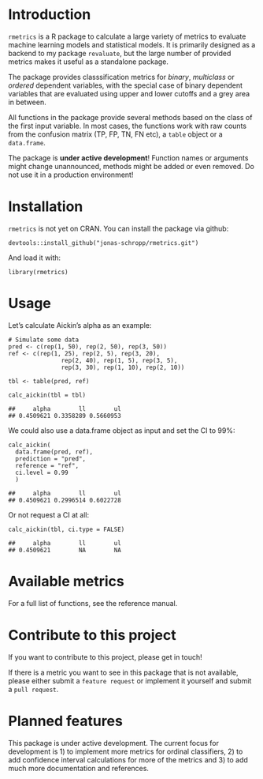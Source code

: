 # Introduction

`rmetrics` is a R package to calculate a large variety of metrics to
evaluate machine learning models and statistical models. It is primarily
designed as a backend to my package `revaluate`, but the large number of
provided metrics makes it useful as a standalone package.

The package provides classsification metrics for *binary*, *multiclass*
or *ordered* dependent variables, with the special case of binary
dependent variables that are evaluated using upper and lower cutoffs and
a grey area in between.

All functions in the package provide several methods based on the class
of the first input variable. In most cases, the functions work with raw
counts from the confusion matrix (TP, FP, TN, FN etc), a `table` object
or a `data.frame`.

The package is **under active development**! Function names or arguments
might change unannounced, methods might be added or even removed. Do not
use it in a production environment!

# Installation

`rmetrics` is not yet on CRAN. You can install the package via github:

    devtools::install_github("jonas-schropp/rmetrics.git")

And load it with:

    library(rmetrics)

# Usage

Let’s calculate Aickin’s alpha as an example:

    # Simulate some data
    pred <- c(rep(1, 50), rep(2, 50), rep(3, 50))
    ref <- c(rep(1, 25), rep(2, 5), rep(3, 20),
                   rep(2, 40), rep(1, 5), rep(3, 5),
                   rep(3, 30), rep(1, 10), rep(2, 10))

    tbl <- table(pred, ref)

    calc_aickin(tbl = tbl)

    ##     alpha        ll        ul 
    ## 0.4509621 0.3358289 0.5660953

We could also use a data.frame object as input and set the CI to 99%:

    calc_aickin(
      data.frame(pred, ref),
      prediction = "pred",
      reference = "ref",
      ci.level = 0.99
      )

    ##     alpha        ll        ul 
    ## 0.4509621 0.2996514 0.6022728

Or not request a CI at all:

    calc_aickin(tbl, ci.type = FALSE)

    ##     alpha        ll        ul 
    ## 0.4509621        NA        NA

# Available metrics

For a full list of functions, see the reference manual.

# Contribute to this project

If you want to contribute to this project, please get in touch!

If there is a metric you want to see in this package that is not
available, please either submit a `feature request` or implement it
yourself and submit a `pull request`.

# Planned features

This package is under active development. The current focus for
development is 1) to implement more metrics for ordinal classifiers, 2)
to add confidence interval calculations for more of the metrics and 3)
to add much more documentation and references.
